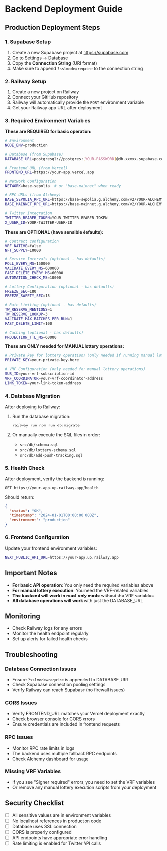 # Backend Deployment Guide

## Production Deployment Steps

### 1. Supabase Setup

1. Create a new Supabase project at https://supabase.com
2. Go to Settings → Database
3. Copy the **Connection String** (URI format)
4. Make sure to append `?sslmode=require` to the connection string

### 2. Railway Setup

1. Create a new project on Railway
2. Connect your GitHub repository
3. Railway will automatically provide the `PORT` environment variable
4. Get your Railway app URL after deployment

### 3. Required Environment Variables

**These are REQUIRED for basic operation:**

```bash
# Environment
NODE_ENV=production

# Database (from Supabase)
DATABASE_URL=postgresql://postgres:[YOUR-PASSWORD]@db.xxxxx.supabase.co:5432/postgres?sslmode=require

# Frontend URL (from Vercel)
FRONTEND_URL=https://your-app.vercel.app

# Network Configuration
NETWORK=base-sepolia  # or "base-mainnet" when ready

# RPC URLs (from Alchemy)
BASE_SEPOLIA_RPC_URL=https://base-sepolia.g.alchemy.com/v2/YOUR-ALCHEMY-KEY
BASE_MAINNET_RPC_URL=https://base-mainnet.g.alchemy.com/v2/YOUR-ALCHEMY-KEY

# Twitter Integration
TWITTER_BEARER_TOKEN=YOUR-TWITTER-BEARER-TOKEN
X_USER_ID=YOUR-TWITTER-USER-ID
```

**These are OPTIONAL (have sensible defaults):**

```bash
# Contract configuration
VRF_NATIVE=false
NFT_SUPPLY=10000

# Service Intervals (optional - has defaults)
POLL_EVERY_MS=150000
VALIDATE_EVERY_MS=600000
FAST_DELETE_EVERY_MS=60000
AUTOMATION_CHECK_MS=10000

# Lottery Configuration (optional - has defaults)
FREEZE_SEC=180
FREEZE_SAFETY_SEC=15

# Rate Limiting (optional - has defaults)
TW_RESERVE_MENTIONS=1
TW_RESERVE_LOOKUP=3
VALIDATE_MAX_BATCHES_PER_RUN=1
FAST_DELETE_LIMIT=100

# Caching (optional - has defaults)
PROJECTION_TTL_MS=60000
```

**These are ONLY needed for MANUAL lottery operations:**

```bash
# Private key for lottery operations (only needed if running manual lotteries)
PRIVATE_KEY=your-private-key-here

# VRF Configuration (only needed for manual lottery operations)
SUB_ID=your-vrf-subscription-id
VRF_COORDINATOR=your-vrf-coordinator-address
LINK_TOKEN=your-link-token-address
```

### 4. Database Migration

After deploying to Railway:

1. Run the database migration:

   ```bash
   railway run npm run db:migrate
   ```

2. Or manually execute the SQL files in order:
   - `src/db/schema.sql`
   - `src/db/lottery-schema.sql`
   - `src/db/add-push-tracking.sql`

### 5. Health Check

After deployment, verify the backend is running:

```
GET https://your-app.up.railway.app/health
```

Should return:

```json
{
  "status": "OK",
  "timestamp": "2024-01-01T00:00:00.000Z",
  "environment": "production"
}
```

### 6. Frontend Configuration

Update your frontend environment variables:

```bash
NEXT_PUBLIC_API_URL=https://your-app.up.railway.app
```

## Important Notes

- **For basic API operation**: You only need the required variables above
- **For manual lottery execution**: You need the VRF-related variables
- **The backend will work in read-only mode** without the VRF variables
- **All database operations will work** with just the DATABASE_URL

## Monitoring

- Check Railway logs for any errors
- Monitor the health endpoint regularly
- Set up alerts for failed health checks

## Troubleshooting

### Database Connection Issues

- Ensure `?sslmode=require` is appended to DATABASE_URL
- Check Supabase connection pooling settings
- Verify Railway can reach Supabase (no firewall issues)

### CORS Issues

- Verify FRONTEND_URL matches your Vercel deployment exactly
- Check browser console for CORS errors
- Ensure credentials are included in frontend requests

### RPC Issues

- Monitor RPC rate limits in logs
- The backend uses multiple fallback RPC endpoints
- Check Alchemy dashboard for usage

### Missing VRF Variables

- If you see "Signer required" errors, you need to set the VRF variables
- Or remove any manual lottery execution scripts from your deployment

## Security Checklist

- [ ] All sensitive values are in environment variables
- [ ] No localhost references in production code
- [ ] Database uses SSL connection
- [ ] CORS is properly configured
- [ ] API endpoints have appropriate error handling
- [ ] Rate limiting is enabled for Twitter API calls
